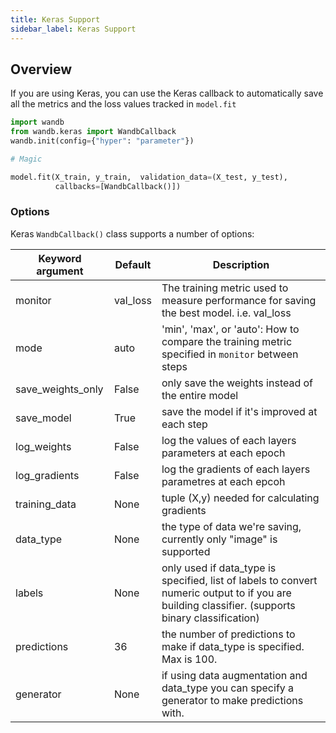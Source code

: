 ```yaml
---
title: Keras Support
sidebar_label: Keras Support
---
```


## Overview

If you are using Keras, you can use the Keras callback to automatically save all the metrics and the loss values tracked in `model.fit`

```python
import wandb
from wandb.keras import WandbCallback
wandb.init(config={"hyper": "parameter"})

# Magic

model.fit(X_train, y_train,  validation_data=(X_test, y_test),
          callbacks=[WandbCallback()])
```

### Options

Keras `WandbCallback()` class supports a number of options:

| Keyword argument  | Default  | Description                                                                                                                                       |
| ----------------- | -------- | ------------------------------------------------------------------------------------------------------------------------------------------------- |
| monitor           | val_loss | The training metric used to measure performance for saving the best model. i.e. val_loss                                                          |
| mode              | auto     | 'min', 'max', or 'auto': How to compare the training metric specified in `monitor` between steps                                                  |
| save_weights_only | False    | only save the weights instead of the entire model                                                                                                 |
| save_model        | True     | save the model if it's improved at each step                                                                                                      |
| log_weights       | False    | log the values of each layers parameters at each epoch                                                                                            |
| log_gradients     | False    | log the gradients of each layers parametres at each epcoh                                                                                         |
| training_data     | None     | tuple (X,y) needed for calculating gradients                                                                                                      |
| data_type         | None     | the type of data we're saving, currently only "image" is supported                                                                                |
| labels            | None     | only used if data_type is specified, list of labels to convert numeric output to if you are building classifier. (supports binary classification) |
| predictions       | 36       | the number of predictions to make if data_type is specified. Max is 100.                                                                          |
| generator         | None     | if using data augmentation and data_type you can specify a generator to make predictions with.                                                     |
